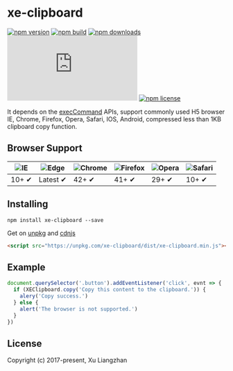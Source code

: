 # xe-clipboard

[![npm version](https://img.shields.io/npm/v/xe-clipboard.svg?style=flat-square)](https://www.npmjs.org/package/xe-clipboard)
[![npm build](https://travis-ci.org/xuliangzhan/xe-clipboard.svg?branch=master)](https://travis-ci.org/xuliangzhan/xe-clipboard)
[![npm downloads](https://img.shields.io/npm/dm/xe-clipboard.svg?style=flat-square)](http://npm-stat.com/charts.html?package=xe-clipboard)
[![gzip size: JS](http://img.badgesize.io/https://unpkg.com/xe-clipboard/dist/xe-clipboard.min.js?compression=gzip&label=gzip%20size:%20JS)](http://img.badgesize.io/https://unpkg.com/xe-clipboard/lib/index.umd.min.js?compression=gzip&label=gzip%20size:%20JS)
[![npm license](https://img.shields.io/github/license/mashape/apistatus.svg)](https://github.com/xuliangzhan/xe-clipboard/blob/master/LICENSE)

It depends on the [execCommand](https://developer.mozilla.org/en-US/docs/Web/API/Document/execCommand) APIs, support commonly used H5 browser IE, Chrome, Firefox, Opera, Safari, IOS, Android, compressed less than 1KB clipboard copy function.

## Browser Support

![IE](https://raw.github.com/alrra/browser-logos/master/src/archive/internet-explorer_9-11/internet-explorer_9-11_48x48.png) | ![Edge](https://raw.github.com/alrra/browser-logos/master/src/edge/edge_48x48.png) | ![Chrome](https://raw.github.com/alrra/browser-logos/master/src/chrome/chrome_48x48.png) | ![Firefox](https://raw.github.com/alrra/browser-logos/master/src/firefox/firefox_48x48.png) | ![Opera](https://raw.github.com/alrra/browser-logos/master/src/opera/opera_48x48.png) | ![Safari](https://raw.github.com/alrra/browser-logos/master/src/safari/safari_48x48.png)
--- | --- | --- | --- | --- | --- |
10+ ✔ | Latest ✔ | 42+ ✔ | 41+ ✔ | 29+ ✔ | 10+ ✔ |

## Installing

```shell
npm install xe-clipboard --save
```

Get on [unpkg](https://unpkg.com/xe-clipboard/) and [cdnjs](https://cdn.jsdelivr.net/npm/xe-clipboard/)

```HTML
<script src="https://unpkg.com/xe-clipboard/dist/xe-clipboard.min.js"></script>
```

## Example

```javascript
document.querySelector('.button').addEventListener('click', evnt => {
  if (XEClipboard.copy('Copy this content to the clipboard.')) {
    alery('Copy success.')
  } else {
    alert('The browser is not supported.')
  }
})
```

## License

Copyright (c) 2017-present, Xu Liangzhan